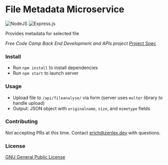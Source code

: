 # File Metadata Microservice

![NodeJS](https://img.shields.io/badge/node.js-6DA55F?style=for-the-badge&logo=node.js&logoColor=white)
![Express.js](https://img.shields.io/badge/express.js-%23404d59.svg?style=for-the-badge&logo=express&logoColor=%2361DAFB)

Provides metadata for selected file

*Free Code Camp Back End Development and APIs project*
[Project Spec](https://www.freecodecamp.org/learn/apis-and-microservices/apis-and-microservices-projects/file-metadata-microservice)
### Install
- Run `npm install` to install dependencies
- Run `npm start` to launch server

### Usage
- Upload file to `/api/fileanalyse/` via form (server uses `multer` library to handle upload)
- Output: JSON object with `originalname`, `size`, and `mimetype` fields 
### Contributing
Not accepting PRs at this time. Contact erich@zenlex.dev with questions.

### License
[GNU General Public License](https://opensource.org/licenses/GPL-3.0)